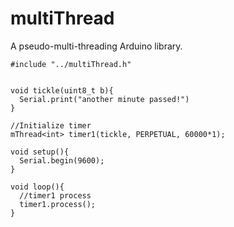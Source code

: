 # multiThread

A pseudo-multi-threading Arduino library.


```
#include "../multiThread.h"


void tickle(uint8_t b){
  Serial.print("another minute passed!")
}

//Initialize timer
mThread<int> timer1(tickle, PERPETUAL, 60000*1);

void setup(){
  Serial.begin(9600);
}

void loop(){
  //timer1 process
  timer1.process();
}

```

